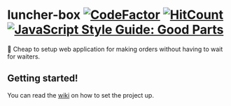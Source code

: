 # luncher-box [![CodeFactor](https://www.codefactor.io/repository/github/deliriumproducts/luncher-box/badge)](https://www.codefactor.io/repository/github/deliriumproducts/luncher-box) [![HitCount](http://hits.dwyl.io/deliriumproducts/luncher-box.svg)](http://hits.dwyl.io/deliriumproducts/luncher-box) [![JavaScript Style Guide: Good Parts](https://img.shields.io/badge/code%20style-goodparts-brightgreen.svg?style=flat)](https://github.com/dwyl/goodparts "JavaScript The Good Parts")
:poultry_leg: Cheap to setup web application for making orders without having to wait for waiters.

## Getting started!

You can read the [wiki](https://github.com/DeliriumProducts/luncher-box/wiki) on how to set the project up.
